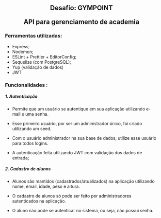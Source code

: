 <h2 align="center">
Desafio: GYMPOINT 
<p align="center"> API para gerenciamento de academia</p>
</h2>

### Ferramentas utilizadas:
- Express;
- Nodemon;
- ESLint + Prettier + EditorConfig;
- Sequelize (com PostgreSQL);
- Yup (validação de dados)
-  JWT

### Funcionalidades :
##### 1.  Autenticação
- Permite que um usuário se autentique em sua aplicação utilizando e-mail e uma senha.

- Esse primeiro usuário, por ser um administrador único, foi criado utilizando um seed.

- Com o usuário administrador na sua base de dados, utilize esse usuário para todos logins.

- A autenticação feita utilizando JWT com validação dos dados de entrada;

##### 2.  Cadastro de alunos
- Alunos são mantidos (cadastrados/atualizados) na aplicação utilizando nome, email, idade, peso e altura.

- O cadastro de alunos só pode ser feito por administradores autenticados na aplicação.

- O aluno não pode se autenticar no sistema, ou seja, não possui senha.